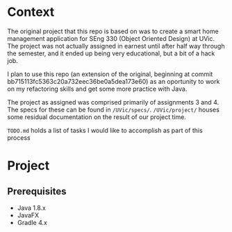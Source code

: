 # Context 

The original project that this repo is based on was to create a smart home management 
application for SEng 330 (Object Oriented Design) at UVic. The project was not actually
assigned in earnest until after half way through the semester, and it ended up being 
very educational, but a bit of a hack job. 

I plan to use this repo (an extension of the original, beginning at commit 
bb715113fc5363c20a732eec36be0a5dea173e60) as an oportunity to work on my refactoring 
skills and get some more practice with Java.

The project as assigned was comprised primarily of assignments 3 and 4. The specs for 
these can be found in `/UVic/specs/`. `/UVic/project/` houses some residual documentation
on the result of our project time.

`TODO.md` holds a list of tasks I would like to accomplish as part of this process

# Project

## Prerequisites
* Java 1.8.x
* JavaFX
* Gradle 4.x
